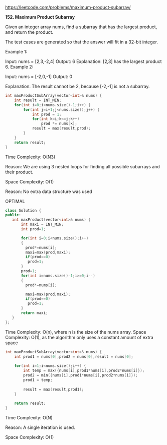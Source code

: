 https://leetcode.com/problems/maximum-product-subarray/

**152. Maximum Product Subarray**

Given an integer array nums, find a 
subarray
 that has the largest product, and return the product.

The test cases are generated so that the answer will fit in a 32-bit integer.

 

Example 1:

Input: nums = [2,3,-2,4]
Output: 6
Explanation: [2,3] has the largest product 6.
Example 2:

Input: nums = [-2,0,-1]
Output: 0

Explanation: The result cannot be 2, because [-2,-1] is not a subarray.
```cpp
int maxProductSubArray(vector<int>& nums) {
    int result = INT_MIN;
    for(int i=0;i<nums.size()-1;i++) {
        for(int j=i+1;j<nums.size();j++) {
            int prod = 1;
            for(int k=i;k<=j;k++) 
                prod *= nums[k];
            result = max(result,prod);    
        }
    }
    return result;
}


```

Time Complexity: O(N3)

Reason: We are using 3 nested loops for finding all possible subarrays and their product.

Space Complexity: O(1)

Reason: No extra data structure was used


 OPTIMAL 

 ```cpp
class Solution {
public:
    int maxProduct(vector<int>& nums) {
        int maxi = INT_MIN;
        int prod=1;

        for(int i=0;i<nums.size();i++)
        {
          prod*=nums[i];
          maxi=max(prod,maxi);
          if(prod==0)
           prod=1;
        }
        prod=1;
        for(int i=nums.size()-1;i>=0;i--)
        {
          prod*=nums[i];

          maxi=max(prod,maxi);
          if(prod==0)
           prod=1;
        }
        return maxi;
    }
};

```

Time Complexity: O(n), where n is the size of the nums array.
Space Complexity: O(1), as the algorithm only uses a constant amount of extra space


```cpp
int maxProductSubArray(vector<int>& nums) {
    int prod1 = nums[0],prod2 = nums[0],result = nums[0];
    
    for(int i=1;i<nums.size();i++) {
        int temp = max({nums[i],prod1*nums[i],prod2*nums[i]});
        prod2 = min({nums[i],prod1*nums[i],prod2*nums[i]});
        prod1 = temp;
        
        result = max(result,prod1);
    }
    
    return result;
}

```

Time Complexity: O(N)

Reason: A single iteration is used.

Space Complexity: O(1)


